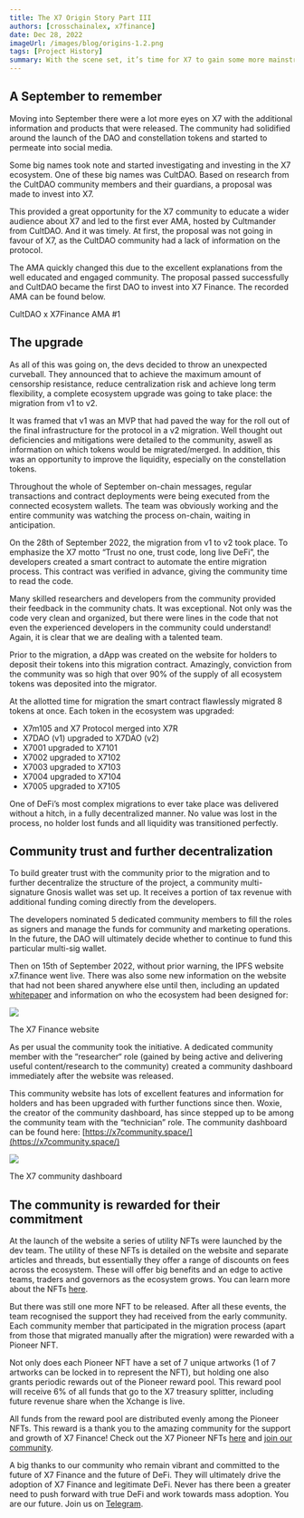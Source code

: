 ```yaml
---
title: The X7 Origin Story Part III
authors: [crosschainalex, x7finance]
date: Dec 28, 2022
imageUrl: /images/blog/origins-1.2.png
tags: [Project History]
summary: With the scene set, it’s time for X7 to gain some more mainstream attention within the DeFi space, for the devs to flex their technical skills and time to prepare for the launch of the Xchange and leveraged liquidity loan platform.
---
```


## A September to remember

Moving into September there were a lot more eyes on X7 with the additional information and products that were released. The community had solidified around the launch of the DAO and constellation tokens and started to permeate into social media.

Some big names took note and started investigating and investing in the X7 ecosystem. One of these big names was CultDAO. Based on research from the CultDAO community members and their guardians, a proposal was made to invest into X7.

This provided a great opportunity for the X7 community to educate a wider audience about X7 and led to the first ever AMA, hosted by Cultmander from CultDAO. And it was timely. At first, the proposal was not going in favour of X7, as the CultDAO community had a lack of information on the protocol.

The AMA quickly changed this due to the excellent explanations from the well educated and engaged community. The proposal passed successfully and CultDAO became the first DAO to invest into X7 Finance. The recorded AMA can be found below.

CultDAO x X7Finance AMA #1

## The upgrade

As all of this was going on, the devs decided to throw an unexpected curveball. They announced that to achieve the maximum amount of censorship resistance, reduce centralization risk and achieve long term flexibility, a complete ecosystem upgrade was going to take place: the migration from v1 to v2.

It was framed that v1 was an MVP that had paved the way for the roll out of the final infrastructure for the protocol in a v2 migration. Well thought out deficiencies and mitigations were detailed to the community, aswell as information on which tokens would be migrated/merged. In addition, this was an opportunity to improve the liquidity, especially on the constellation tokens.

Throughout the whole of September on-chain messages, regular transactions and contract deployments were being executed from the connected ecosystem wallets. The team was obviously working and the entire community was watching the process on-chain, waiting in anticipation.

On the 28th of September 2022, the migration from v1 to v2 took place. To emphasize the X7 motto “Trust no one, trust code, long live DeFi”, the developers created a smart contract to automate the entire migration process. This contract was verified in advance, giving the community time to read the code.

Many skilled researchers and developers from the community provided their feedback in the community chats. It was exceptional. Not only was the code very clean and organized, but there were lines in the code that not even the experienced developers in the community could understand! Again, it is clear that we are dealing with a talented team.

Prior to the migration, a dApp was created on the website for holders to deposit their tokens into this migration contract. Amazingly, conviction from the community was so high that over 90% of the supply of all ecosystem tokens was deposited into the migrator.

At the allotted time for migration the smart contract flawlessly migrated 8 tokens at once. Each token in the ecosystem was upgraded:

- X7m105 and X7 Protocol merged into X7R
- X7DAO (v1) upgraded to X7DAO (v2)
- X7001 upgraded to X7101
- X7002 upgraded to X7102
- X7003 upgraded to X7103
- X7004 upgraded to X7104
- X7005 upgraded to X7105

One of DeFi’s most complex migrations to ever take place was delivered without a hitch, in a fully decentralized manner. No value was lost in the process, no holder lost funds and all liquidity was transitioned perfectly.

## Community trust and further decentralization

To build greater trust with the community prior to the migration and to further decentralize the structure of the project, a community multi-signature Gnosis wallet was set up. It receives a portion of tax revenue with additional funding coming directly from the developers.

The developers nominated 5 dedicated community members to fill the roles as signers and manage the funds for community and marketing operations. In the future, the DAO will ultimately decide whether to continue to fund this particular multi-sig wallet.

Then on 15th of September 2022, without prior warning, the IPFS website x7.finance went live. There was also some new information on the website that had not been shared anywhere else until then, including an updated [whitepaper](https://x7.finance/wp/v1_1_0/X7FinanceWhitepaper.pdf) and information on who the ecosystem had been designed for:

![](https://assets.x7finance.org/images/blog/posts/the-x7-origin-story-part-iii/1.png)

The X7 Finance website

As per usual the community took the initiative. A dedicated community member with the “researcher“ role (gained by being active and delivering useful content/research to the community) created a community dashboard immediately after the website was released.

This community website has lots of excellent features and information for holders and has been upgraded with further functions since then. Woxie, the creator of the community dashboard, has since stepped up to be among the community team with the “technician” role. The community dashboard can be found here: [https://x7community.space/](https://x7community.space/)

![](https://assets.x7finance.org/images/blog/posts/the-x7-origin-story-part-iii/1.png)

The X7 community dashboard

## The community is rewarded for their commitment

At the launch of the website a series of utility NFTs were launched by the dev team. The utility of these NFTs is detailed on the website and separate articles and threads, but essentially they offer a range of discounts on fees across the ecosystem. These will offer big benefits and an edge to active teams, traders and governors as the ecosystem grows. You can learn more about the NFTs [here](https://x7.finance/x/nft/mint).

But there was still one more NFT to be released. After all these events, the team recognised the support they had received from the early community. Each community member that participated in the migration process (apart from those that migrated manually after the migration) were rewarded with a Pioneer NFT.

Not only does each Pioneer NFT have a set of 7 unique artworks (1 of 7 artworks can be locked in to represent the NFT), but holding one also grants periodic rewards out of the Pioneer reward pool. This reward pool will receive 6% of all funds that go to the X7 treasury splitter, including future revenue share when the Xchange is live.

All funds from the reward pool are distributed evenly among the Pioneer NFTs. This reward is a thank you to the amazing community for the support and growth of X7 Finance! Check out the X7 Pioneer NFTs [here](https://opensea.io/collection/x7-pioneer) and [join our community](https://t.me/x7m105portal).

A big thanks to our community who remain vibrant and committed to the future of X7 Finance and the future of DeFi. They will ultimately drive the adoption of X7 Finance and legitimate DeFi. Never has there been a greater need to push forward with true DeFi and work towards mass adoption. You are our future. Join us on [Telegram](https://t.me/X7m105portal).

